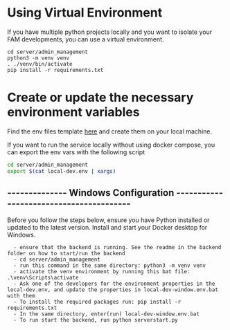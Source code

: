 # Using Virtual Environment

If you have multiple python projects locally and you want to isolate your FAM developments, you can use a virtual environment.

```
cd server/admin_management
python3 -m venv venv
. ./venv/bin/activate
pip install -r requirements.txt
```

# Create or update the necessary environment variables

Find the env files template [here](https://github.com/bcgov/nr-forests-access-management/wiki/Local-Env-Vars-Template) and create them on your local machine.

If you want to run the service locally without using docker compose, you can export the env vars with the following script
```bash
cd server/admin_management
export $(cat local-dev.env | xargs)
```

## -------------- Windows Configuration ----------------------------------------

Before you follow the steps below, ensure you have Python installed or updated to the latest version. Install and start your Docker desktop for Windows.

```
  - ensure that the backend is running. See the readme in the backend folder on how to start/run the backend
  - cd server/admin_management
  - run this command in the same directory: python3 -m venv venv
  - activate the venv environment by running this bat file: .\venv\Scripts\activate
  - Ask one of the developers for the environment properties in the local-dev.env, and update the properties in local-dev-window.env.bat with them
  - To install the required packages run: pip install -r requirements.txt
  - In the same directory, enter(run) local-dev-window.env.bat
  - To run start the backend, run python serverstart.py
```

